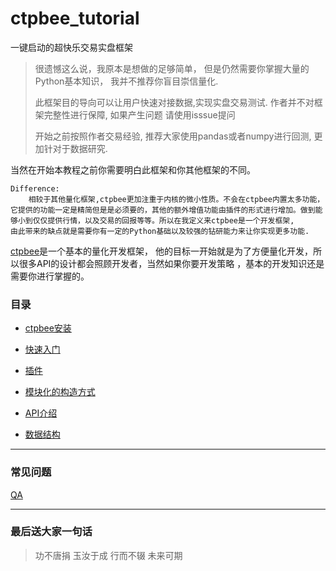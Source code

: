 # ctpbee_tutorial

一键启动的超快乐交易实盘框架

> 很遗憾这么说，我原本是想做的足够简单， 但是仍然需要你掌握大量的Python基本知识， 我并不推荐你盲目崇信量化.
>
> 此框架目的导向可以让用户快速对接数据,实现实盘交易测试. 作者并不对框架完整性进行保障, 如果产生问题 请使用isssue提问
>
> 开始之前按照作者交易经验, 推荐大家使用pandas或者numpy进行回测, 更加针对于数据研究.

当然在开始本教程之前你需要明白此框架和你其他框架的不同。

```textmate
Difference:
    相较于其他量化框架,ctpbee更加注重于内核的微小性质。不会在ctpbee内置太多功能，
它提供的功能一定是精简但是是必须要的，其他的额外增值功能由插件的形式进行增加。做到能
够小到仅仅提供行情，以及交易的回报等等。所以在我定义来ctpbee是一个开发框架, 
由此带来的缺点就是需要你有一定的Python基础以及较强的钻研能力来让你实现更多功能.
```

[ctpbee](https://github.com/ctpbee/ctpbee)是一个基本的量化开发框架， 他的目标一开始就是为了方便量化开发，所以很多API的设计都会照顾开发者，当然如果你要开发策略
，基本的开发知识还是需要你进行掌握的。

### 目录

- [ctpbee安装](install.md)

- [快速入门](demo.md)

- [插件](extension.md)

- [模块化的构造方式](module.md)

- [API介绍](API.md)

- [数据结构](constant.md)

---

### 常见问题

[QA](error.md)


---

### 最后送大家一句话

> 功不唐捐 玉汝于成 行而不辍 未来可期



